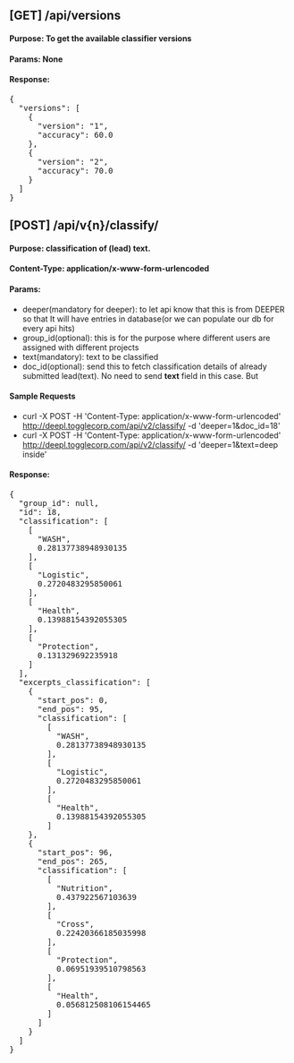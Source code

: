 ## [GET] /api/versions
#### Purpose: To get the available classifier versions
#### Params: None
#### Response:
<pre>
{
  "versions": [
    {
      "version": "1",
      "accuracy": 60.0
    },
    {
      "version": "2",
      "accuracy": 70.0
    }
  ]
}
</pre>


## [POST] /api/v{n}/classify/
#### Purpose: classification of (lead) text.
#### Content-Type: application/x-www-form-urlencoded
#### Params:
 - deeper(mandatory for deeper): to let api know that this is from DEEPER so that It will have entries in database(or we can populate our db for every api hits)
 - group_id(optional): this is for the purpose where different users are assigned with different projects
 - text(mandatory): text to be classified
 - doc_id(optional): send this to fetch classification details of already submitted lead(text). No need to send **text** field in this case. But
#### Sample Requests
 - curl -X POST -H 'Content-Type: application/x-www-form-urlencoded' http://deepl.togglecorp.com/api/v2/classify/ -d 'deeper=1&doc_id=18'
 - curl -X POST -H 'Content-Type: application/x-www-form-urlencoded' http://deepl.togglecorp.com/api/v2/classify/ -d 'deeper=1&text=deep inside'
#### Response: 
<pre>
{
  "group_id": null,
  "id": 18,
  "classification": [
    [
      "WASH",
      0.28137738948930135
    ],
    [
      "Logistic",
      0.2720483295850061
    ],
    [
      "Health",
      0.13988154392055305
    ],
    [
      "Protection",
      0.131329692235918
    ]
  ],
  "excerpts_classification": [
    {
      "start_pos": 0,
      "end_pos": 95,
      "classification": [
        [
          "WASH",
          0.28137738948930135
        ],
        [
          "Logistic",
          0.2720483295850061
        ],
        [
          "Health",
          0.13988154392055305
        ]
    },
    {
      "start_pos": 96,
      "end_pos": 265,
      "classification": [
        [
          "Nutrition",
          0.437922567103639
        ],
        [
          "Cross",
          0.22420366185035998
        ],
        [
          "Protection",
          0.06951939510798563
        ],
        [
          "Health",
          0.056812508106154465
        ]
      ]
    }
  ]
}
